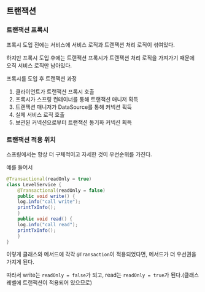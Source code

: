 ## 트랜잭션

### 트랜잭션 프록시

프록시 도입 전에는 서비스에 서비스 로직과 트랜잭션 처리 로직이 섞여있다. 

하지만 프록시 도입 후에는 트랜잭션 프록시가 트랜잭션 처리 로직을 가져가기 때문에 오직 서비스 로직만 남아있다.

프록시를 도입 후 트랜잭션 과정

1. 클라이언트가 트랜잭션 프록시 호출
2. 프록시가 스프링 컨테이너를 통해 트랜잭션 매니저 획득
3. 트랜잭션 매니저가 DataSource를 통해 커넥션 획득
4. 실제 서비스 로직 호출 
5. 보관된 커넥션으로부터 트랜잭션 동기화 커넥션 획득

### 트랜잭션 적용 위치

스프링에서는 항상 더 구체적이고 자세한 것이 우선순위를 가진다.

예를 들어서

```java
@Transactional(readOnly = true)
class LevelService {
    @Transactional(readOnly = false)
    public void write() {
    log.info("call write");
    printTxInfo();
    }
    public void read() {
    log.info("call read");
    printTxInfo();
    }
}
```

이렇게 클래스와 메서드에 각각 `@Transaction`이 적용되었다면, 메서드가 더 우선권을 가지게 된다.

따라서 write는 `readOnly = false`가 되고, read는 `readOnly = true`가 된다.(클래스 레벨에 트랜잭션이 적용되어 있으므로)